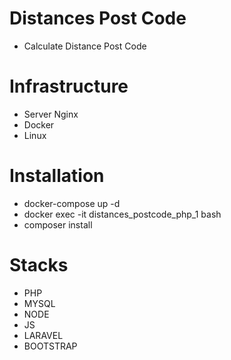 # Distances Post Code
 - Calculate Distance Post Code

# Infrastructure
 - Server Nginx
 - Docker
 - Linux

# Installation
 - docker-compose up -d 
 - docker exec -it distances_postcode_php_1 bash
 - composer install

# Stacks
 - PHP
 - MYSQL
 - NODE
 - JS
 - LARAVEL
 - BOOTSTRAP 
 